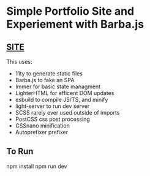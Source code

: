 # Simple Portfolio Site and Experiement with Barba.js

## [SITE](https://robertpage.github.io/portfolio/)

This uses:
- 11ty to generate static files
- Barba.js to fake an SPA
- Immer for basic state managment
- LighterHTML for efficent DOM updates
- esbuild to compile JS/TS, and minify
- light-server to run dev server
- SCSS rarely ever used outside of imports
- PostCSS css post processing
- CSSnano minification
- Autoprefixer prefixer

## To Run
npm install
npm run dev
